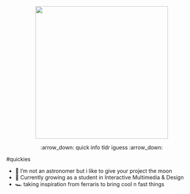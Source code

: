 <div id="header" align="center">
  <img src="https://media.giphy.com/media/gbUSF6VQL38YqUAzFE/giphy.gif" width="350"/>  
</div>
<p align='center'> :arrow_down: quick info tldr iguess :arrow_down:</p>

#quickies
- 🔭 I’m not an astronomer but i like to give your project the moon
- 🌱 Currently growing as a student in Interactive Multimedia & Design
- :racing_car: taking inspiration from ferraris to bring cool n fast things





<!--
**ArthurdeLophem/ArthurdeLophem** is a ✨ _special_ ✨ repository because its `README.md` (this file) appears on your GitHub profile.

Here are some ideas to get you started:

- 🔭 I’m currently working on ...
- 🌱 I’m currently learning ...
- 👯 I’m looking to collaborate on ...
- 🤔 I’m looking for help with ...
- 💬 Ask me about ...
- 📫 How to reach me: ...
- 😄 Pronouns: ...
- ⚡ Fun fact: ...
-->

